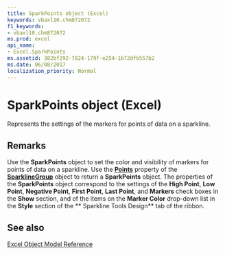 ```yaml
---
title: SparkPoints object (Excel)
keywords: vbaxl10.chm872072
f1_keywords:
- vbaxl10.chm872072
ms.prod: excel
api_name:
- Excel.SparkPoints
ms.assetid: 382bf292-7824-179f-e254-1b72dfb557b2
ms.date: 06/08/2017
localization_priority: Normal
---
```



# SparkPoints object (Excel)

Represents the settings of the markers for points of data on a sparkline.


## Remarks

Use the  **SparkPoints** object to set the color and visibility of markers for points of data on a sparkline. Use the **[Points](./overview/Excel.md)** property of the **[SparklineGroup](Excel.SparklineGroup.md)** object to return a **SparkPoints** object. The properties of the **SparkPoints** object correspond to the settings of the **High Point**,  **Low Point**,  **Negative Point**,  **First Point**,  **Last Point**, and  **Markers** check boxes in the **Show** section, and of the items on the **Marker Color** drop-down list in the **Style** section of the ** Sparkline Tools Design** tab of the ribbon.


## See also



[Excel Object Model Reference](./overview/Excel/object-model.md)

